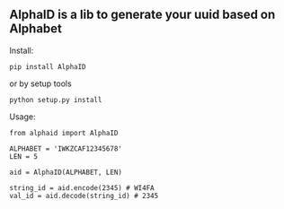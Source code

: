 ## AlphaID is a lib to generate your uuid based on Alphabet

Install:
	
	pip install AlphaID

or by setup tools
	
	python setup.py install

Usage:

	from alphaid import AlphaID

	ALPHABET = 'IWKZCAF12345678'
	LEN = 5

	aid = AlphaID(ALPHABET, LEN)

	string_id = aid.encode(2345) # WI4FA
	val_id = aid.decode(string_id) # 2345
